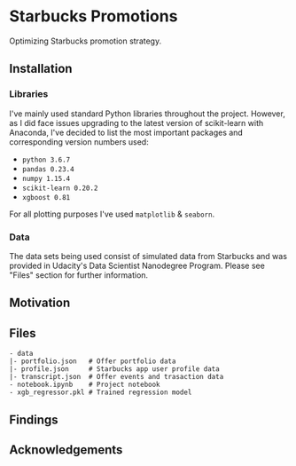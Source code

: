 # Starbucks Promotions
Optimizing Starbucks promotion strategy.

## Installation
### Libraries
I've mainly used standard Python libraries throughout the project. However, as I did face issues upgrading to the latest version of scikit-learn with Anaconda, I've decided to list the most important packages and corresponding version numbers used:
- ```python 3.6.7```
- ```pandas 0.23.4```
- ```numpy 1.15.4```
- ```scikit-learn 0.20.2```
- ```xgboost 0.81```

For all plotting purposes I've used ```matplotlib``` & ```seaborn```.

### Data
The data sets being used consist of simulated data from Starbucks and was provided in Udacity's Data Scientist Nanodegree Program. Please see "Files" section for further information.

## Motivation

## Files
```
- data
|- portfolio.json   # Offer portfolio data
|- profile.json     # Starbucks app user profile data
|- transcript.json  # Offer events and trasaction data
- notebook.ipynb    # Project notebook
- xgb_regressor.pkl # Trained regression model
```

## Findings

## Acknowledgements
